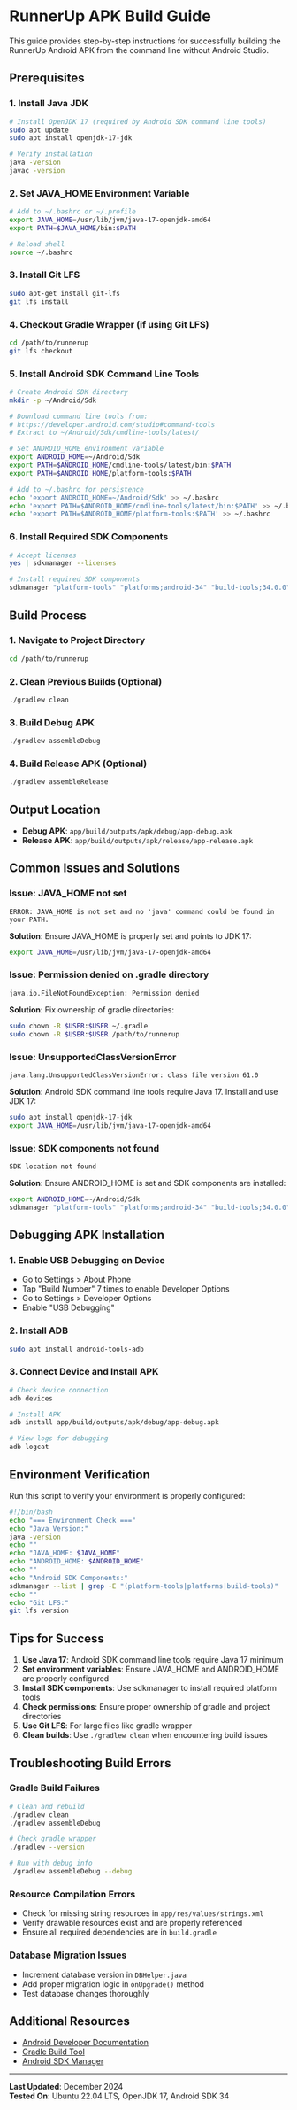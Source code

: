 # RunnerUp APK Build Guide

This guide provides step-by-step instructions for successfully building the RunnerUp Android APK from the command line without Android Studio.

## Prerequisites

### 1. Install Java JDK
```bash
# Install OpenJDK 17 (required by Android SDK command line tools)
sudo apt update
sudo apt install openjdk-17-jdk

# Verify installation
java -version
javac -version
```

### 2. Set JAVA_HOME Environment Variable
```bash
# Add to ~/.bashrc or ~/.profile
export JAVA_HOME=/usr/lib/jvm/java-17-openjdk-amd64
export PATH=$JAVA_HOME/bin:$PATH

# Reload shell
source ~/.bashrc
```

### 3. Install Git LFS
```bash
sudo apt-get install git-lfs
git lfs install
```

### 4. Checkout Gradle Wrapper (if using Git LFS)
```bash
cd /path/to/runnerup
git lfs checkout
```

### 5. Install Android SDK Command Line Tools
```bash
# Create Android SDK directory
mkdir -p ~/Android/Sdk

# Download command line tools from:
# https://developer.android.com/studio#command-tools
# Extract to ~/Android/Sdk/cmdline-tools/latest/

# Set ANDROID_HOME environment variable
export ANDROID_HOME=~/Android/Sdk
export PATH=$ANDROID_HOME/cmdline-tools/latest/bin:$PATH
export PATH=$ANDROID_HOME/platform-tools:$PATH

# Add to ~/.bashrc for persistence
echo 'export ANDROID_HOME=~/Android/Sdk' >> ~/.bashrc
echo 'export PATH=$ANDROID_HOME/cmdline-tools/latest/bin:$PATH' >> ~/.bashrc
echo 'export PATH=$ANDROID_HOME/platform-tools:$PATH' >> ~/.bashrc
```

### 6. Install Required SDK Components
```bash
# Accept licenses
yes | sdkmanager --licenses

# Install required SDK components
sdkmanager "platform-tools" "platforms;android-34" "build-tools;34.0.0"
```

## Build Process

### 1. Navigate to Project Directory
```bash
cd /path/to/runnerup
```

### 2. Clean Previous Builds (Optional)
```bash
./gradlew clean
```

### 3. Build Debug APK
```bash
./gradlew assembleDebug
```

### 4. Build Release APK (Optional)
```bash
./gradlew assembleRelease
```

## Output Location

- **Debug APK**: `app/build/outputs/apk/debug/app-debug.apk`
- **Release APK**: `app/build/outputs/apk/release/app-release.apk`

## Common Issues and Solutions

### Issue: JAVA_HOME not set
```
ERROR: JAVA_HOME is not set and no 'java' command could be found in your PATH.
```
**Solution**: Ensure JAVA_HOME is properly set and points to JDK 17:
```bash
export JAVA_HOME=/usr/lib/jvm/java-17-openjdk-amd64
```

### Issue: Permission denied on .gradle directory
```
java.io.FileNotFoundException: Permission denied
```
**Solution**: Fix ownership of gradle directories:
```bash
sudo chown -R $USER:$USER ~/.gradle
sudo chown -R $USER:$USER /path/to/runnerup
```

### Issue: UnsupportedClassVersionError
```
java.lang.UnsupportedClassVersionError: class file version 61.0
```
**Solution**: Android SDK command line tools require Java 17. Install and use JDK 17:
```bash
sudo apt install openjdk-17-jdk
export JAVA_HOME=/usr/lib/jvm/java-17-openjdk-amd64
```

### Issue: SDK components not found
```
SDK location not found
```
**Solution**: Ensure ANDROID_HOME is set and SDK components are installed:
```bash
export ANDROID_HOME=~/Android/Sdk
sdkmanager "platform-tools" "platforms;android-34" "build-tools;34.0.0"
```

## Debugging APK Installation

### 1. Enable USB Debugging on Device
- Go to Settings > About Phone
- Tap "Build Number" 7 times to enable Developer Options
- Go to Settings > Developer Options
- Enable "USB Debugging"

### 2. Install ADB
```bash
sudo apt install android-tools-adb
```

### 3. Connect Device and Install APK
```bash
# Check device connection
adb devices

# Install APK
adb install app/build/outputs/apk/debug/app-debug.apk

# View logs for debugging
adb logcat
```

## Environment Verification

Run this script to verify your environment is properly configured:

```bash
#!/bin/bash
echo "=== Environment Check ==="
echo "Java Version:"
java -version
echo ""
echo "JAVA_HOME: $JAVA_HOME"
echo "ANDROID_HOME: $ANDROID_HOME"
echo ""
echo "Android SDK Components:"
sdkmanager --list | grep -E "(platform-tools|platforms|build-tools)"
echo ""
echo "Git LFS:"
git lfs version
```

## Tips for Success

1. **Use Java 17**: Android SDK command line tools require Java 17 minimum
2. **Set environment variables**: Ensure JAVA_HOME and ANDROID_HOME are properly configured
3. **Install SDK components**: Use sdkmanager to install required platform tools
4. **Check permissions**: Ensure proper ownership of gradle and project directories
5. **Use Git LFS**: For large files like gradle wrapper
6. **Clean builds**: Use `./gradlew clean` when encountering build issues

## Troubleshooting Build Errors

### Gradle Build Failures
```bash
# Clean and rebuild
./gradlew clean
./gradlew assembleDebug

# Check gradle wrapper
./gradlew --version

# Run with debug info
./gradlew assembleDebug --debug
```

### Resource Compilation Errors
- Check for missing string resources in `app/res/values/strings.xml`
- Verify drawable resources exist and are properly referenced
- Ensure all required dependencies are in `build.gradle`

### Database Migration Issues
- Increment database version in `DBHelper.java`
- Add proper migration logic in `onUpgrade()` method
- Test database changes thoroughly

## Additional Resources

- [Android Developer Documentation](https://developer.android.com/studio/command-line)
- [Gradle Build Tool](https://gradle.org/)
- [Android SDK Manager](https://developer.android.com/studio/command-line/sdkmanager)

---

**Last Updated**: December 2024  
**Tested On**: Ubuntu 22.04 LTS, OpenJDK 17, Android SDK 34
